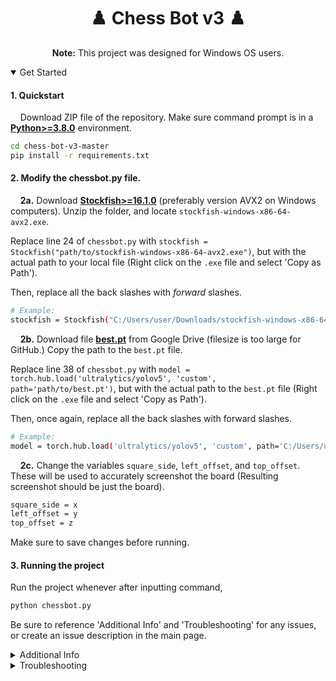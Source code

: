 <div align="center">
  <h1>♟️ Chess Bot v3 ♟️</h1>
  <p> <b>Note:</b> This project was designed for Windows OS users.</p>
<div align="left"> 
  
<details open>
<summary>Get Started</summary>

<h4>1. Quickstart</h4>

&nbsp;&nbsp;&nbsp;&nbsp;Download ZIP file of the repository. Make sure command prompt is in a [**Python>=3.8.0**](https://www.python.org/) environment.
  
  ```bash
  cd chess-bot-v3-master
  pip install -r requirements.txt
  ```

<h4>2. Modify the chessbot.py file.</h4>

&nbsp;&nbsp;&nbsp;&nbsp;**2a.** Download [**Stockfish>=16.1.0**](https://stockfishchess.org/download/) (preferably version AVX2 on Windows computers). Unzip the folder, and locate `stockfish-windows-x86-64-avx2.exe`. 

Replace line 24 of `chessbot.py` with `stockfish = Stockfish("path/to/stockfish-windows-x86-64-avx2.exe")`, but with the actual path to your local file (Right click on the `.exe` file and select 'Copy as Path').

Then, replace all the back slashes with _forward_ slashes.

```bash
# Example:
stockfish = Stockfish("C:/Users/user/Downloads/stockfish-windows-x86-64-avx2/stockfish/stockfish-windows-x86-64-avx2.exe")
```

&nbsp;&nbsp;&nbsp;&nbsp;**2b.** Download file [**best.pt**](https://drive.google.com/file/d/1qWDevhJstvmbeFPu9nRYgxwbgm6eo1My/view?usp=sharing) from Google Drive (filesize is too large for GitHub.) Copy the path to the `best.pt` file.

Replace line 38 of `chessbot.py` with `model = torch.hub.load('ultralytics/yolov5', 'custom', path='path/to/best.pt')`, but with the actual path to the `best.pt` file (Right click on the `.exe` file and select 'Copy as Path').

Then, once again, replace all the back slashes with forward slashes.

```bash
# Example:
model = torch.hub.load('ultralytics/yolov5', 'custom', path='C:/Users/user/best.pt')
```

&nbsp;&nbsp;&nbsp;&nbsp;**2c.** Change the variables `square_side`, `left_offset`, and `top_offset`. These will be used to accurately screenshot the board (Resulting screenshot should be just the board).

```bash
square_side = x
left_offset = y
top_offset = z
```

Make sure to save changes before running.

<h4>3. Running the project</h4>

Run the project whenever after inputting command,

  ```bash
  python chessbot.py
  ```

Be sure to reference 'Additional Info' and 'Troubleshooting' for any issues, or create an issue description in the main page.

</details>
<details>
  
<summary>Additional Info</summary>

<h4>CJ will help me see what else to add to the [requirements.txt](https://github.com/Thegladster/chess-bot-v3/blob/master/requirements.txt) file because I don't really know.</h4>

After installing requirements, if command prompt is reopened, the folder has to be directed into to find the python code.

  ```bash
  cd chess-bot-v3-master
  python chessbot.py
  ```

</details>
<details>

<summary>Troubleshooting</summary>

<h4>1.</h4>

If you receive error `ModuleNotFoundError`, make sure that file [**requirements.txt**](https://github.com/Thegladster/chess-bot-v3/blob/master/requirements.txt) is uploaded to the directory,

```bash
cd chess-bot-v3-master
pip install -r requirements.txt
```

Or try uploading yourself through `pip`, simply through

```bash
pip install [title]
```
with `title` being the name of the missing module.

</details>
